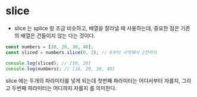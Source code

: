 # slice

* slice 는 splice 랑 조금 비슷하고, 배열을 잘라낼 때 사용하는데, 중요한 점은 기존의 배열은 건들이지 않는 다는 것이다.

```javascript
const numbers = [10, 20, 30, 40];
const sliced = numbers.slice(0, 2); // 0부터 시작해서 2전까지

console.log(sliced); // [10, 20]
console.log(numbers); // [10, 20, 30, 40]
```

slice 에는 두개의 파라미터를 넣게 되는데 첫번째 파라미터는 어디서부터 자를지, 그리고 두번째 파라미터는 어디까지 자를지 를 의미한다.